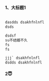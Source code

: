 #### 1、大标题1

```sql

dasdds dsakhfnlnfl
dsds

dsdsf
su不结婚不久
fs
fs

jjj` dsakhfnlnfl
dsdds dsakhfnlnfl
```






#### 2😇
